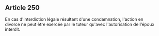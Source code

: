 Article 250
----
En cas d'interdiction légale résultant d'une condamnation, l'action en divorce
ne peut être exercée par le tuteur qu'avec l'autorisation de l'époux interdit.
